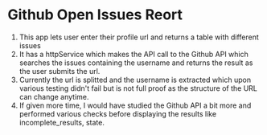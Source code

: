 <h1>Github Open Issues Reort</h1>

1. This app lets user enter their profile url and returns a table with different issues 
2. It has a httpService which makes the API call to the Github API which searches the issues containing the username and returns the result as the user submits the url. 
3. Currently the url is splitted and the username is extracted which upon various testing didn't fail but is not full proof as the structure of the URL can change anytime. 
4. If given more time, I would have studied the Github API a bit more and performed various checks before displaying the results like incomplete_results, state.
